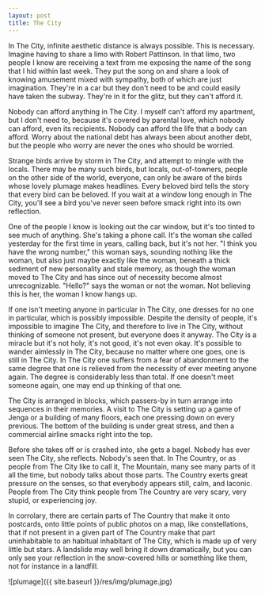```yaml
---
layout: post
title: The City
---
```


In The City, infinite aesthetic distance is always possible. This is necessary. Imagine having to share a limo with Robert Pattinson. In that limo, two people I know are receiving a text from me exposing the name of the song that I hid within last week. They put the song on and share a look of knowing amusement mixed with sympathy, both of which are just imagination. They're in a car but they don't need to be and could easily have taken the subway. They're in it for the glitz, but they can't afford it.

Nobody can afford anything in The City. I myself can't afford my apartment, but I don't need to, because it's covered by parental love, which nobody can afford, even its recipients. Nobody can afford the life that a body can afford. Worry about the national debt has always been about another debt, but the people who worry are never the ones who should be worried.

Strange birds arrive by storm in The City, and attempt to mingle with the locals. There may be many such birds, but locals, out-of-towners, people on the other side of the world, everyone, can only be aware of the birds whose lovely plumage makes headlines. Every beloved bird tells the story that every bird can be beloved. If you wait at a window long enough in The City, you'll see a bird you've never seen before smack right into its own reflection.

One of the people I know is looking out the car window, but it's too tinted to see much of anything. She's taking a phone call. It's the woman she called yesterday for the first time in years, calling back, but it's not her. "I think you have the wrong number," this woman says, sounding nothing like the woman, but also just maybe exactly like the woman, beneath a thick sediment of new personality and stale memory, as though the woman moved to The City and has since out of necessity become almost unrecognizable. "Hello?" says the woman or not the woman. Not believing this is her, the woman I know hangs up.

If one isn't meeting anyone in particular in The City, one dresses for no one in particular, which is possibly impossible. Despite the density of people, it's impossible to imagine The City, and therefore to live in The City, without thinking of someone not present, but everyone does it anyway. The City is a miracle but it's not holy, it's not good, it's not even okay. It's possible to wander aimlessly in The City, because no matter where one goes, one is still in The City. In The City one suffers from a fear of abandonment to the same degree that one is relieved from the necessity of ever meeting anyone again. The degree is considerably less than total. If one doesn't meet someone again, one may end up thinking of that one.

The City is arranged in blocks, which passers-by in turn arrange into sequences in their memories. A visit to The City is setting up a game of Jenga or a building of many floors, each one pressing down on every previous. The bottom of the building is under great stress, and then a commercial airline smacks right into the top.

Before she takes off or is crashed into, she gets a bagel. Nobody has ever seen The City, she reflects. Nobody's seen that. In The Country, or as people from The City like to call it, The Mountain, many see many parts of it all the time, but nobody talks about those parts. The Country exerts great pressure on the senses, so that everybody appears still, calm, and laconic. People from The City think people from The Country are very scary, very stupid, or experiencing joy.

In corrolary, there are certain parts of The Country that make it onto postcards, onto little points of public photos on a map, like constellations, that if not present in a given part of The Country make that part uninhabitable to an habitual inhabitant of The City, which is made up of very little but stars. A landslide may well bring it down dramatically, but you can only see your reflection in the snow-covered hills or something like them, not for instance in a landfill.

![plumage]({{ site.baseurl }}/res/img/plumage.jpg)
